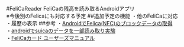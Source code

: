 #FeliCaReader
FeliCaの残高を読み取るAndroidアプリ  
※今後別のFelicaにも対応する予定
##追加予定の機能
・他のFeliCaに対応  
・履歴の表示
##参考
・[AndroidでFelica(NFC)のブロックデータの取得](http://qiita.com/pear510/items/38f94d61c020a17314b6)  
・[androidでsuicaのデータを一部読み取り実験](http://m-shige1979.hatenablog.com/entry/2015/09/30/080000)  
・[FeliCaカード ユーザーズマニュアル](http://www.sony.co.jp/Products/felica/business/tech-support/st_usmnl.html)
